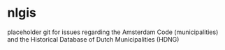 # nlgis
placeholder git for issues regarding the Amsterdam Code (municipalities) and the Historical Database of Dutch Municipalities (HDNG)
